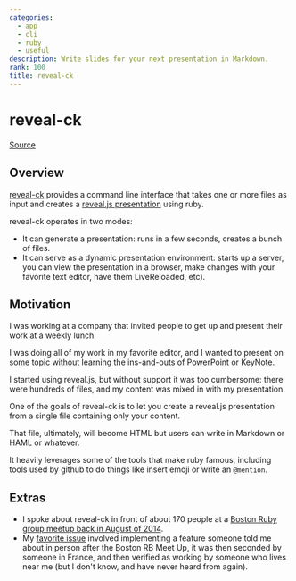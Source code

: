 ```yaml
---
categories:
  - app
  - cli
  - ruby
  - useful
description: Write slides for your next presentation in Markdown.
rank: 100
title: reveal-ck
---
```


# reveal-ck

[Source](https://github.com/jedcn/reveal-ck)

## Overview

[reveal-ck] provides a command line interface that takes one or more
files as input and creates a [reveal.js presentation][reveal.js] using
ruby.

[reveal-ck]: https://rubygems.org/gems/reveal-ck
[reveal.js]: http://lab.hakim.se/reveal-js/#/

reveal-ck operates in two modes:

* It can generate a presentation: runs in a few seconds, creates a
  bunch of files.
* It can serve as a dynamic presentation environment: starts up a
  server, you can view the presentation in a browser, make changes
  with your favorite text editor, have them LiveReloaded, etc).

## Motivation

I was working at a company that invited people to get up and present
their work at a weekly lunch.

I was doing all of my work in my favorite editor, and I wanted to
present on some topic without learning the ins-and-outs of PowerPoint
or KeyNote.

I started using reveal.js, but without support it was too cumbersome:
there were hundreds of files, and my content was mixed in with my
presentation.

One of the goals of reveal-ck is to let you create a reveal.js
presentation from a single file containing only your content.

That file, ultimately, will become HTML but users can write in
Markdown or HAML or whatever.

It heavily leverages some of the tools that make ruby famous,
including tools used by github to do things like insert emoji or write
an `@mention`.

## Extras

* I spoke about reveal-ck in front of about 170 people at a
  [Boston Ruby group meetup back in August of 2014](https://twitter.com/jedcn/status/499630488047607808).
* My [favorite issue](https://github.com/jedcn/reveal-ck/issues/15)
  involved implementing a feature someone told me about in person
  after the Boston RB Meet Up, it was then seconded by someone in
  France, and then verified as working by someone who lives near me
  (but I don't know, and have never heard from again).
